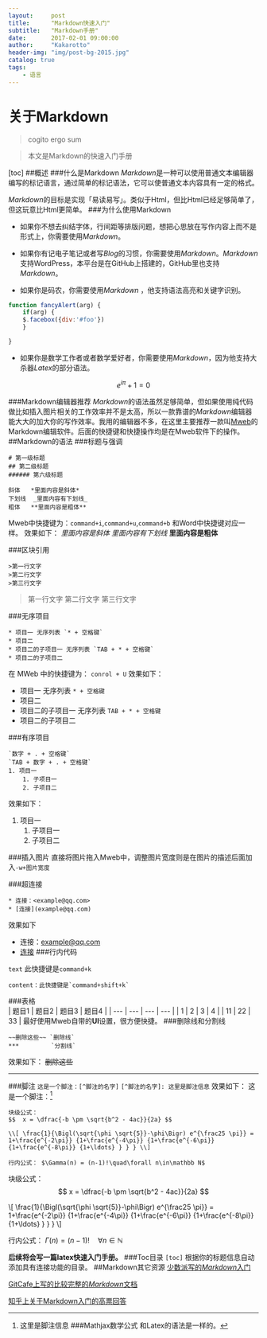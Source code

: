 ```yaml
---
layout:     post
title:      "Markdown快速入门"
subtitle:   "Markdown手册"
date:       2017-02-01 09:00:00
author:     "Kakarotto"
header-img: "img/post-bg-2015.jpg"
catalog: true
tags:
    - 语言
---
```

# 关于Markdown

>cogito ergo sum

>本文是Markdown的快速入门手册

[toc]
##概述
###什么是Markdown
*Markdown*是一种可以使用普通文本编辑器编写的标记语言，通过简单的标记语法，它可以使普通文本内容具有一定的格式。

*Markdown*的目标是实现「易读易写」。类似于Html，但比Html已经足够简单了，但这玩意比Html更简单。
###为什么使用Markdown
* 如果你不想去纠结字体，行间距等排版问题，想把心思放在写作内容上而不是形式上，你需要使用*Markdown*。

* 如果你有记电子笔记或者写*Blog*的习惯，你需要使用*Markdown*。*Markdown*支持WordPress，本平台是在GitHub上搭建的，GitHub里也支持*Markdown*。

* 如果你是码农，你需要使用*Markdown* ，他支持语法高亮和关键字识别。

```js
function fancyAlert(arg) {
    if(arg) {
    $.facebox({div:'#foo'})
    }

}
```
* 如果你是数学工作者或者数学爱好者，你需要使用*Markdown*，因为他支持大杀器*Latex*的部分语法。

$$e^{i\pi}+1=0$$

###Markdown编辑器推荐
*Markdown*的语法虽然足够简单，但如果使用纯代码做比如插入图片相关的工作效率并不是太高，所以一款靠谱的*Markdown*编辑器能大大的加大你的写作效率。我用的编辑器不多，在这里主要推荐一款叫[Mweb](http://zh.mweb.im)的Markdown编辑软件。后面的快捷键和快捷操作均是在Mweb软件下的操作。
##Markdown的语法
###标题与强调
```
# 第一级标题 
## 第二级标题 
###### 第六级标题 
```

```
斜体   *里面内容是斜体* 
下划线  _里面内容有下划线_
粗体   **里面内容是粗体**
```
Mweb中快捷键为：`command+i`,`command+u`,`command+b`
和Word中快捷键对应一样。
效果如下：
*里面内容是斜体* 
 _里面内容有下划线_
**里面内容是粗体**

###区块引用
```
>第一行文字
>第二行文字
>第三行文字
```
>第一行文字
>第二行文字
>第三行文字

###无序项目 
```
* 项目一 无序列表 `* + 空格键`
* 项目二
* 项目二的子项目一 无序列表 `TAB + * + 空格键`
* 项目二的子项目二
```

在 MWeb 中的快捷键为： `conrol + U`
效果如下：

* 项目一 无序列表 `* + 空格键`
* 项目二
* 项目二的子项目一 无序列表 `TAB + * + 空格键`
* 项目二的子项目二

###有序项目
```
`数字 + . + 空格键`
`TAB + 数字 + . + 空格键`
1. 项目一
    1. 子项目一
    2. 子项目二
```
效果如下：

1. 项目一
    1. 子项目一
    2. 子项目二
    
###插入图片
 直接将图片拖入Mweb中，调整图片宽度则是在图片的描述后面加入`-w+图片宽度`   
 
###超连接
```
* 连接：<example@qq.com>
* [连接](example@qq.com)
```
效果如下
* 连接：<example@qq.com>
* [连接](example@qq.com)
###行内代码

`text` 此快捷键是`command+k`

```
content：此快捷键是`command+shift+k`
```
###表格    
| 题目1 | 题目2 | 题目3 | 题目4 |
| --- | --- | --- | --- |
| 1 | 2 | 3 | 4 |
| 11 | 22 | 33 | 
最好使用Mweb自带的**UI**设置，很方便快捷。
###删除线和分割线

```
~~删除这些~~ `删除线`
***         `分割线` 
```
效果如下：
~~删除这些~~
***
###脚注
`这是一个脚注：[^脚注的名字]`
`[^脚注的名字]: 这里是脚注信息`
效果如下：
这是一个脚注：[^脚注的名字]
[^脚注的名字]: 这里是脚注信息
###Mathjax数学公式
和Latex的语法是一样的。

```
块级公式：
$$	x = \dfrac{-b \pm \sqrt{b^2 - 4ac}}{2a} $$

\\[ \frac{1}{\Bigl(\sqrt{\phi \sqrt{5}}-\phi\Bigr) e^{\frac25 \pi}} =
1+\frac{e^{-2\pi}} {1+\frac{e^{-4\pi}} {1+\frac{e^{-6\pi}}
{1+\frac{e^{-8\pi}} {1+\ldots} } } } \\]

行内公式： $\Gamma(n) = (n-1)!\quad\forall n\in\mathbb N$
```
块级公式：
$$	x = \dfrac{-b \pm \sqrt{b^2 - 4ac}}{2a} $$

\\[ \frac{1}{\Bigl(\sqrt{\phi \sqrt{5}}-\phi\Bigr) e^{\frac25 \pi}} =
1+\frac{e^{-2\pi}} {1+\frac{e^{-4\pi}} {1+\frac{e^{-6\pi}}
{1+\frac{e^{-8\pi}} {1+\ldots} } } } \\]

行内公式： $\Gamma(n) = (n-1)!\quad\forall n\in\mathbb N$

**后续将会写一篇latex快速入门手册。**
###Toc目录
`[toc]`
根据你的标题信息自动添加具有连接功能的目录。
##Markdown其它资源
[少数派写的*Markdown*入门](https://sspai.com/post/25137)

[GitCafe上写的比较完整的*Markdown*文档](http://www.appinn.com/markdown/)

[知乎上关于Markdown入门的高票回答](https://www.zhihu.com/question/20409634)





